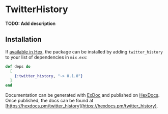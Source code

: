 # TwitterHistory

**TODO: Add description**

## Installation

If [available in Hex](https://hex.pm/docs/publish), the package can be installed
by adding `twitter_history` to your list of dependencies in `mix.exs`:

```elixir
def deps do
  [
    {:twitter_history, "~> 0.1.0"}
  ]
end
```

Documentation can be generated with [ExDoc](https://github.com/elixir-lang/ex_doc)
and published on [HexDocs](https://hexdocs.pm). Once published, the docs can
be found at [https://hexdocs.pm/twitter_history](https://hexdocs.pm/twitter_history).

